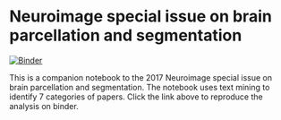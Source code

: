 # Neuroimage special issue on brain parcellation and segmentation
[![Binder](https://mybinder.org/badge.svg)](https://mybinder.org/v2/gh/SIMEXP/si_parcellation_segmentation/0.5?urlpath=notebooks%2Fsi_parcellation_segmentation-0.5%2Feditorial_NIMG_brain_segmentation_parcellation.ipynb)

This is a companion notebook to the 2017 Neuroimage special issue on brain parcellation and segmentation. The notebook uses text mining to identify 7 categories of papers. Click the link above to reproduce the analysis on binder.
